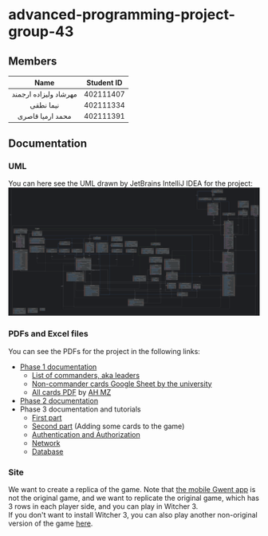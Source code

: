 # advanced-programming-project-group-43
## Members
|         Name          | Student ID |
|:---------------------:|:----------:|
| مهرشاد ولیزاده ارجمند | 402111407  |
|       نیما نطقی       | 402111334  |
|   محمد ارمیا قاصری    | 402111391  |

## Documentation
### UML
You can here see the UML drawn by JetBrains IntelliJ IDEA for the project:
![UML](docs/IntelliJ%20UML.png)
### PDFs and Excel files
You can see the PDFs for the project in the following links:
* [Phase 1 documentation](docs/AP_Phase1_2024.pdf)
    * [List of commanders, aka leaders](docs/AP-Spring2024-Commanders.pdf)
    * [Non-commander cards Google Sheet by the university](https://docs.google.com/spreadsheets/d/1YwfqkzUsER6LCHDRtCzmEMF8EkTHpILmsK4JKBDS8M4/view)
    * [All cards PDF](docs/GwentInfoTable.xlsx) by [AH MZ](https://github.com/ahmz1833-sut)
* [Phase 2 documentation](docs/AP_Phase2_2024.pdf)
* Phase 3 documentation and tutorials
    * [First part](docs/Phase%203/AP_Phase3_1_2024.pdf)
    * [Second part](docs/Phase%203/AP_Phase3_2_2024.pdf) (Adding some cards to the game)
    * [Authentication and Authorization](docs/Phase%203/auth.pdf)
    * [Network](docs/Phase%203/network.pdf)
    * [Database](docs/Phase%203/database.pdf)
### Site
We want to create a replica of the game. Note that
[the mobile Gwent app](https://play.google.com/store/apps/details?id=com.cdprojektred.gwent)
is not the original game, and we want to replicate the original game, which has 3 rows in each player side, and you can 
play in Witcher 3.  
If you don't want to install Witcher 3, you can also play another
non-original version of the game [here](https://arunsundaram.com/gwent-classic-app/).